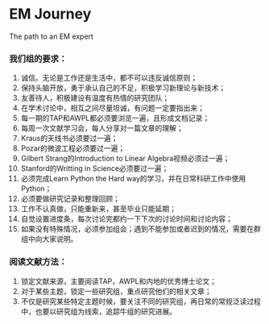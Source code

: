 # EM Journey
 The path to an EM expert

### 我们组的要求：

1. 诚信。无论是工作还是生活中，都不可以违反诚信原则；
2. 保持头脑开放，勇于承认自己的不足，积极学习新理论与新技术；
3. 友善待人，积极建设有温度有热情的研究团队；
4. 在学术讨论中，相互之间尽量坦诚，有问题一定要指出来；
5. 每一期的TAP和AWPL都必须要浏览一遍，且形成文档记录；
6. 每周一次文献学习会，每人分享对一篇文章的理解；
7. Kraus的天线书必须要过一遍；
8. Pozar的微波工程必须要过一遍；
9. Gilbert Strang的Introduction to Linear Algebra视频必须过一遍；
10. Stanford的Writting in Science必须要过一遍；
11. 必须完成Learn Python the Hard way的学习，并在日常科研工作中使用Python；
12. 必须要做研究记录和整理回顾；
13. 工作不认真做，只能重新来，甚至毕业只能延期；
14. 自觉设置进度条，每次讨论完都约一下下次的讨论时间和讨论内容；
15. 如果没有特殊情况，必须参加组会；遇到不能参加或者迟到的情况，需要在群组中向大家说明。

### 阅读文献方法：

1. 锁定文献来源，主要阅读TAP，AWPL和内地的优秀博士论文；
2. 对于某些主题，锁定一些研究组，重点研究他们的相关文章；
3. 不仅是研究某些特定主题时候，要关注不同的研究组，再日常的常规泛读过程中，也要以研究组为线索，追踪牛组的研究进展。

